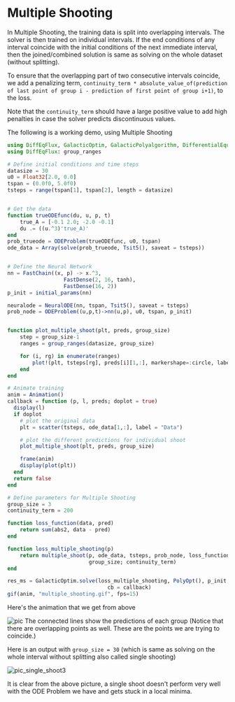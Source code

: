 # Multiple Shooting

In Multiple Shooting, the training data is split into overlapping intervals.
The solver is then trained on individual intervals. If the end conditions of any
interval coincide with the initial conditions of the next immediate interval,
then the joined/combined solution is same as solving on the whole dataset
(without splitting).

To ensure that the overlapping part of two consecutive intervals coincide,
we add a penalizing term, `continuity_term * absolute_value_of(prediction
of last point of group i - prediction of first point of group i+1)`, to
the loss.

Note that the `continuity_term` should have a large positive value to add
high penalties in case the solver predicts discontinuous values.


The following is a working demo, using Multiple Shooting

```julia
using DiffEqFlux, GalacticOptim, GalacticPolyalgorithm, DifferentialEquations, Plots
using DiffEqFlux: group_ranges

# Define initial conditions and time steps
datasize = 30
u0 = Float32[2.0, 0.0]
tspan = (0.0f0, 5.0f0)
tsteps = range(tspan[1], tspan[2], length = datasize)


# Get the data
function trueODEfunc(du, u, p, t)
    true_A = [-0.1 2.0; -2.0 -0.1]
    du .= ((u.^3)'true_A)'
end
prob_trueode = ODEProblem(trueODEfunc, u0, tspan)
ode_data = Array(solve(prob_trueode, Tsit5(), saveat = tsteps))


# Define the Neural Network
nn = FastChain((x, p) -> x.^3,
                  FastDense(2, 16, tanh),
                  FastDense(16, 2))
p_init = initial_params(nn)

neuralode = NeuralODE(nn, tspan, Tsit5(), saveat = tsteps)
prob_node = ODEProblem((u,p,t)->nn(u,p), u0, tspan, p_init)


function plot_multiple_shoot(plt, preds, group_size)
	step = group_size-1
	ranges = group_ranges(datasize, group_size)

	for (i, rg) in enumerate(ranges)
		plot!(plt, tsteps[rg], preds[i][1,:], markershape=:circle, label="Group $(i)")
	end
end

# Animate training
anim = Animation()
callback = function (p, l, preds; doplot = true)
  display(l)
  if doplot
	# plot the original data
	plt = scatter(tsteps, ode_data[1,:], label = "Data")

	# plot the different predictions for individual shoot
	plot_multiple_shoot(plt, preds, group_size)

    frame(anim)
    display(plot(plt))
  end
  return false
end

# Define parameters for Multiple Shooting
group_size = 3
continuity_term = 200

function loss_function(data, pred)
	return sum(abs2, data - pred)
end

function loss_multiple_shooting(p)
    return multiple_shoot(p, ode_data, tsteps, prob_node, loss_function, Tsit5(),
                          group_size; continuity_term)
end

res_ms = GalacticOptim.solve(loss_multiple_shooting, PolyOpt(), p_init,
                                cb = callback)
gif(anim, "multiple_shooting.gif", fps=15)

```
Here's the animation that we get from above

![pic](https://camo.githubusercontent.com/9f1a4b38895ebaa47b7d90e53268e6f10d04da684b58549624c637e85c22d27b/68747470733a2f2f692e696d6775722e636f6d2f636d507a716a722e676966)
The connected lines show the predictions of each group (Notice that there
are overlapping points as well. These are the points we are trying to coincide.)

Here is an output with `group_size = 30` (which is same as solving on the whole
interval without splitting also called single shooting)

![pic_single_shoot3](https://user-images.githubusercontent.com/58384989/111843307-f0fff180-8926-11eb-9a06-2731113173bc.PNG)

It is clear from the above picture, a single shoot doesn't perform very well
with the ODE Problem we have and gets stuck in a local minima.

